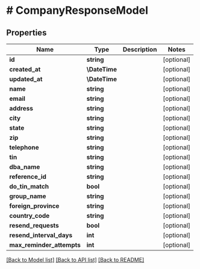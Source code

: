 # # CompanyResponseModel

## Properties

Name | Type | Description | Notes
------------ | ------------- | ------------- | -------------
**id** | **string** |  | [optional]
**created_at** | **\DateTime** |  | [optional]
**updated_at** | **\DateTime** |  | [optional]
**name** | **string** |  | [optional]
**email** | **string** |  | [optional]
**address** | **string** |  | [optional]
**city** | **string** |  | [optional]
**state** | **string** |  | [optional]
**zip** | **string** |  | [optional]
**telephone** | **string** |  | [optional]
**tin** | **string** |  | [optional]
**dba_name** | **string** |  | [optional]
**reference_id** | **string** |  | [optional]
**do_tin_match** | **bool** |  | [optional]
**group_name** | **string** |  | [optional]
**foreign_province** | **string** |  | [optional]
**country_code** | **string** |  | [optional]
**resend_requests** | **bool** |  | [optional]
**resend_interval_days** | **int** |  | [optional]
**max_reminder_attempts** | **int** |  | [optional]

[[Back to Model list]](../../../README.md#models) [[Back to API list]](../../../README.md#endpoints) [[Back to README]](../../../README.md)

